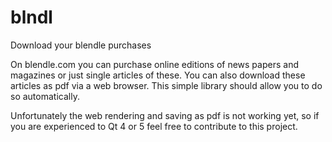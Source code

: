# blndl
Download your blendle purchases

On blendle.com you can purchase online editions of news papers and magazines or just single articles of these.
You can also download these articles as pdf via a web browser. 
This simple library should allow you to do so automatically.

Unfortunately the web rendering and saving as pdf is not working yet, so if you are experienced to Qt 4 or 5 feel free 
to contribute to this project.
